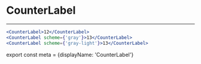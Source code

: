 
# CounterLabel
---


```.jsx
<CounterLabel>12</CounterLabel>
<CounterLabel scheme={'gray'}>13</CounterLabel>
<CounterLabel scheme={'gray-light'}>13</CounterLabel>
```

export const meta = {displayName: 'CounterLabel'}
